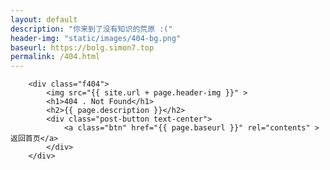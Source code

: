 ```yaml
---
layout: default
description: "你来到了没有知识的荒原 :("
header-img: "static/images/404-bg.png"
baseurl: https://bolg.simon7.top
permalink: /404.html
---
```



<meta http-equiv="refresh" content="10;url=https://blog.simon7.top">

<link rel="stylesheet"  href="static/css/404/main.css" type="text/css" >

<section class="container">

		<div class="f404">
			<img src="{{ site.url + page.header-img }}" >
			<h1>404 . Not Found</h1>
			<h2>{{ page.description }}</h2>
			<div class="post-button text-center">
				<a class="btn" href="{{ page.baseurl }}" rel="contents" >返回首页</a>
			</div>
		</div>
		
</section>
<script>
	window.onload = function () { 
		document.body.classList.add('page-fullscreen');
		document.getElementsByTagName('h1')[0].remove();
		document.getElementsByClassName("container-lg")[0].removeAttribute("class"); 
		//$("div.container-lg")[0].setAttribute("id","container-lg");
		//$("div#container-lg")[0].removeAttribute("class"); 
	}
</script>